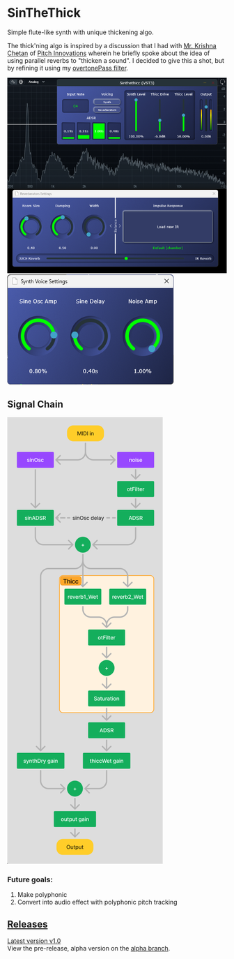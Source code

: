# SinTheThick
 Simple flute-like synth with unique thickening algo.

 The thick'ning algo is inspired by a discussion that I had with [Mr. Krishna Chetan](https://www.linkedin.com/in/krishna-chetan-t-r-8b0a2a66/) of [Pitch Innovations](https://www.pitchinnovations.com/) wherein he briefly spoke about the idea of using parallel reverbs to "thicken a sound".
 I decided to give this a shot, but by refining it using my [overtonePass filter](https://github.com/ethandjoseph/Overtone-Pass-Filter).

![SinTheThick output screenshot](https://github.com/ethandjoseph/SinTheThick/blob/main/Screenshots/testBed%20screenshot.png) <br>
![Synth settings](https://github.com/ethandjoseph/SinTheThick/blob/main/Screenshots/synth%20voice%20settings%20screenshot.png)

## Signal Chain
![Signal Chain](https://github.com/ethandjoseph/SinTheThick/blob/main/Screenshots/Signal%20Chain.png)

### Future goals:
1. Make polyphonic
2. Convert into audio effect with polyphonic pitch tracking

## [Releases](https://github.com/ethandjoseph/SinTheThick/releases)
[Latest version v1.0](https://github.com/ethandjoseph/SinTheThick/releases/tag/v1.0) <br>
View the pre-release, alpha version on the [alpha branch](https://github.com/ethandjoseph/SinTheThick/tree/alpha).
